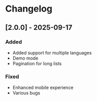 # Changelog

## [2.0.0] - 2025-09-17
### Added
- Added support for multiple languages
- Demo mode
- Pagination for long lists

### Fixed
- Enhanced mobile experience
- Various bugs

